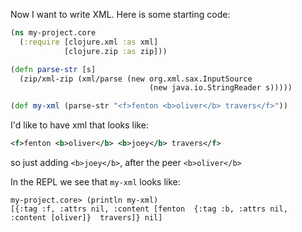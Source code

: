 Now I want to write XML.  Here is some starting code:

```clojure
(ns my-project.core
  (:require [clojure.xml :as xml]
            [clojure.zip :as zip]))

(defn parse-str [s]
  (zip/xml-zip (xml/parse (new org.xml.sax.InputSource
                               (new java.io.StringReader s)))))

(def my-xml (parse-str "<f>fenton <b>oliver</b> travers</f>"))
```

I'd like to have xml that looks like:

```xml
<f>fenton <b>oliver</b> <b>joey</b> travers</f>
```

so just adding `<b>joey</b>`, after the peer `<b>oliver</b>`

In the REPL we see that `my-xml` looks like:

```repl
my-project.core> (println my-xml)
[{:tag :f, :attrs nil, :content [fenton  {:tag :b, :attrs nil, :content [oliver]}  travers]} nil]
```